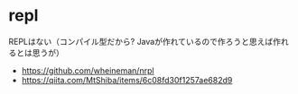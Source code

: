 # repl

REPLはない（コンパイル型だから? Javaが作れているので作ろうと思えば作れるとは思うが）

- https://github.com/wheineman/nrpl
- https://qiita.com/MtShiba/items/6c08fd30f1257ae682d9
